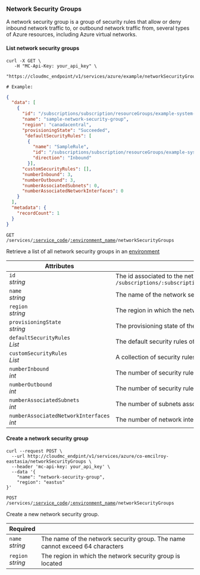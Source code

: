 ### Network Security Groups

A network security group is a group of security rules that allow or deny inbound network traffic to, or outbound network traffic from, several types of Azure resources, including Azure virtual networks.

<!-------------------- LIST NETWORK SECURITY GROUPS -------------------->

#### List network security groups

```shell
curl -X GET \
   -H "MC-Api-Key: your_api_key" \
   "https://cloudmc_endpoint/v1/services/azure/example/networkSecurityGroups"

# Example:
```
```json
{
  "data": [
    {
      "id": "/subscriptions/subscription/resourceGroups/example-system-azure-example/providers/Microsoft.Network/networkSecurityGroups/sample-network-security-group",
      "name": "sample-network-security-group",
      "region": "canadacentral",
      "provisioningState": "Succeeded",
       "defaultSecurityRules": [
        {
          "name": "SampleRule",
          "id": "/subscriptions/subscription/resourceGroups/example-system-azure-example/providers/Microsoft.Network/networkSecurityGroups/sample-network-security-group/defaultSecurityRules/SampleRuleInBound",
          "direction": "Inbound"
        }],
      "customSecurityRules": [],
      "numberInbound": 3,
      "numberOutbound": 3,
      "numberAssociatedSubnets": 0,
      "numberAssociatedNetworkInterfaces": 0
    }
  ],
  "metadata": {
    "recordCount": 1
  }
}
```

<code>GET /services/<a href="#administration-service-connections">:service_code</a>/<a href="#administration-environments">:environment_name</a>/networkSecurityGroups</code>

Retrieve a list of all network security groups in an [environment](#administration-environments)

Attributes | &nbsp;
---------- | -----
`id`<br/>*string* | The id associated to the network security group. This is a canonized id from azure which is the form of `/subscriptions/:subscriptionid/resourceGroups/:resourcegroup/providers/Microsoft.Network/networkSecurityGroups/:networkSecurityGroupName`
`name`<br/>*string* | The name of the network security group.
`region`<br/>*string* | The region in which the network security group is located
`provisioningState`<br/>*string* | The provisioning state of the network security group. Possible values are : Succeeded, Updating, Deleting and Failed
`defaultSecurityRules`<br/>*List* | The default security rules of network security group
`customSecurityRules`<br/>*List* | A collection of security rules of the network security group
`numberInbound`<br/>*int* | The number of security rules (default and custom) which are inbound
`numberOutbound`<br/>*int* | The number of security rules (default and custom) which are outbound
`numberAssociatedSubnets`<br/>*int* | The number of subnets associated with this network security group
`numberAssociatedNetworkInterfaces`<br/>*int* | The number of network interfaces associated with this network security group

<!-------------------- CREATE A NETWORK SECURITY GROUP -------------------->

#### Create a network security group

```shell
curl --request POST \
  --url http://cloudmc_endpint/v1/services/azure/co-emcilroy-eastasia/networkSecurityGroups \
  --header 'mc-api-key: your_api_key' \
  --data '{
	"name": "network-security-group", 
	"region": "eastus"
}'
```

<code>POST /services/<a href="#administration-service-connections">:service_code</a>/<a href="#administration-environments">:environment_name</a>/networkSecurityGroups</code>

Create a new network security group.

Required | &nbsp;
------- | -----------
`name` <br/>*string* | The name of the network security group. The name cannot exceed 64 characters
`region`<br/>*string* | The region in which the network security group is located